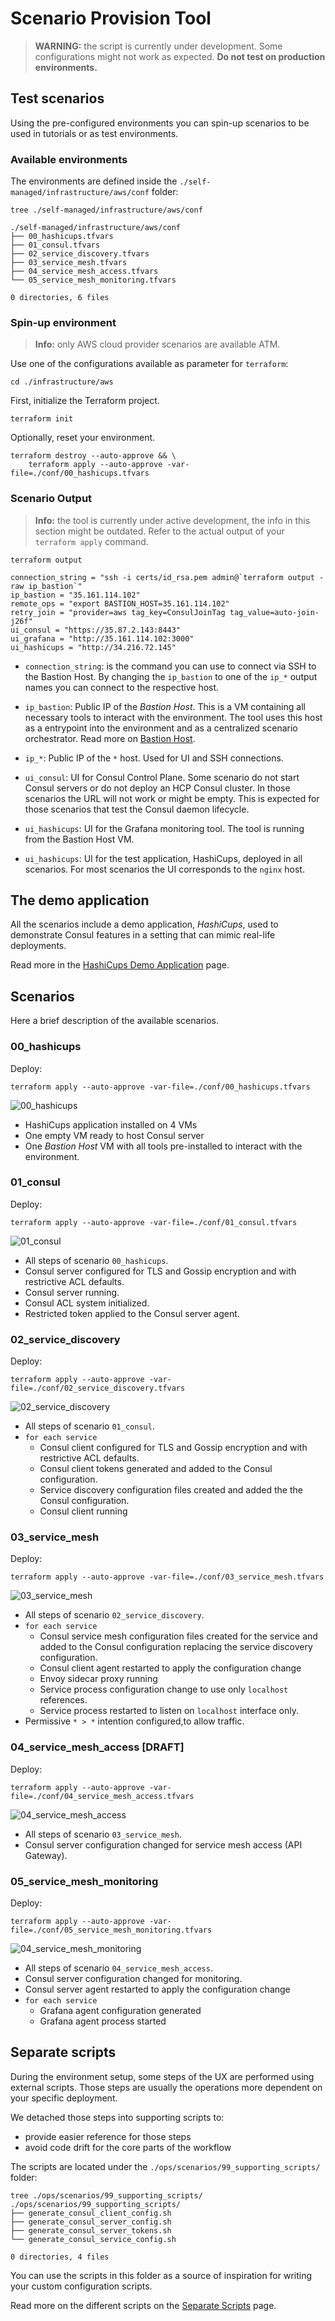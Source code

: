 # Scenario Provision Tool

> **WARNING:** the script is currently under development. Some configurations might not work as expected. **Do not test on production environments.**

## Test scenarios

Using the pre-configured environments you can spin-up scenarios to be used in
tutorials or as test environments.

### Available environments

The environments are defined inside the `./self-managed/infrastructure/aws/conf` 
folder:

```
tree ./self-managed/infrastructure/aws/conf
```

```
./self-managed/infrastructure/aws/conf
├── 00_hashicups.tfvars
├── 01_consul.tfvars
├── 02_service_discovery.tfvars
├── 03_service_mesh.tfvars
├── 04_service_mesh_access.tfvars
└── 05_service_mesh_monitoring.tfvars

0 directories, 6 files
```

### Spin-up environment

> **Info:** only AWS cloud provider scenarios are available ATM.

Use one of the configurations available as parameter for `terraform`:

```
cd ./infrastructure/aws
```

First, initialize the Terraform project.

```
terraform init
```

Optionally, reset your environment.

```
terraform destroy --auto-approve && \
    terraform apply --auto-approve -var-file=./conf/00_hashicups.tfvars
```

### Scenario Output

> **Info:** the tool is currently under active development, the info in this section 
might be outdated. Refer to the actual output of your `terraform apply` command.

```
terraform output
```

```plaintext
connection_string = "ssh -i certs/id_rsa.pem admin@`terraform output -raw ip_bastion`"
ip_bastion = "35.161.114.102"
remote_ops = "export BASTION_HOST=35.161.114.102"
retry_join = "provider=aws tag_key=ConsulJoinTag tag_value=auto-join-j26f"
ui_consul = "https://35.87.2.143:8443"
ui_grafana = "http://35.161.114.102:3000"
ui_hashicups = "http://34.216.72.145"
```

* `connection_string`: is the command you can use to connect via SSH to the 
Bastion Host. By changing the `ip_bastion` to one of the `ip_*` output names you
can connect to the respective host.

* `ip_bastion`: Public IP of the *Bastion Host*. This is a VM containing all 
necessary tools to interact with the environment. The tool uses this host as a 
entrypoint into the environment and as a centralized scenario orchestrator. Read 
more on [Bastion Host](./docs/BastionHost.md).

* `ip_*`: Public IP of the `*` host. Used for UI and SSH connections.

* `ui_consul`: UI for Consul Control Plane. Some scenario do not start Consul
servers or do not deploy an HCP Consul cluster. In those scenarios the URL will 
not work or might be empty. This is expected for those scenarios that test the
Consul daemon lifecycle.

* `ui_hashicups`: UI for the Grafana monitoring tool. The tool is running from
the Bastion Host VM.

* `ui_hashicups`: UI for the test application, HashiCups, deployed in all 
scenarios. For most scenarios the UI corresponds to the `nginx` host.

## The demo application

All the scenarios include a demo application, *HashiCups*, used to demonstrate 
Consul features in a setting that can mimic real-life deployments.

Read more in the [HashiCups Demo Application](./docs/HashiCups.md) page.

## Scenarios

Here a brief description of the available scenarios.

### 00_hashicups

Deploy:

```
terraform apply --auto-approve -var-file=./conf/00_hashicups.tfvars
```

![00_hashicups](docs/img/gs_vms-diagram-00.png)

* HashiCups application installed on 4 VMs
* One empty VM ready to host Consul server
* One *Bastion Host* VM with all tools pre-installed to interact with the environment.

### 01_consul

Deploy:

```
terraform apply --auto-approve -var-file=./conf/01_consul.tfvars
```

![01_consul](docs/img/gs_vms-diagram-01.png)

* All steps of scenario `00_hashicups`.
* Consul server configured for TLS and Gossip encryption and with restrictive ACL defaults.
* Consul server running.
* Consul ACL system initialized.
* Restricted token applied to the Consul server agent.

### 02_service_discovery

Deploy:

```
terraform apply --auto-approve -var-file=./conf/02_service_discovery.tfvars
```

![02_service_discovery](docs/img/gs_vms-diagram-02.png)

* All steps of scenario `01_consul`.
* `for each service`
    * Consul client configured for TLS and Gossip encryption and with restrictive ACL defaults.
    * Consul client tokens generated and added to the Consul configuration.
    * Service discovery configuration files created and added the the Consul configuration.
    * Consul client running

### 03_service_mesh

Deploy:

```
terraform apply --auto-approve -var-file=./conf/03_service_mesh.tfvars
```

![03_service_mesh](docs/img/gs_vms-diagram-03.png)

* All steps of scenario `02_service_discovery`.
* `for each service`
    * Consul service mesh configuration files created for the service and added to the Consul configuration replacing the service discovery configuration.
    * Consul client agent restarted to apply the configuration change
    * Envoy sidecar proxy running
    * Service process configuration change to use only `localhost` references.
    * Service process restarted to listen on `localhost` interface only.
* Permissive `* > *` intention configured,to allow traffic.


### 04_service_mesh_access [DRAFT]

Deploy:

```
terraform apply --auto-approve -var-file=./conf/04_service_mesh_access.tfvars
```

![04_service_mesh_access](docs/img/gs_vms-diagram-04.png)

* All steps of scenario `03_service_mesh`.
* Consul server configuration changed for service mesh access (API Gateway).

### 05_service_mesh_monitoring

Deploy:

```
terraform apply --auto-approve -var-file=./conf/05_service_mesh_monitoring.tfvars
```


![04_service_mesh_monitoring](docs/img/gs_vms-diagram-05.png)


* All steps of scenario `04_service_mesh_access`.
* Consul server configuration changed for monitoring.
* Consul server agent restarted to apply the configuration change
* `for each service`
    * Grafana agent configuration generated
    * Grafana agent process started

## Separate scripts

During the environment setup, some steps of the UX are performed using external scripts. 
Those steps are usually the operations more dependent on your specific deployment.

We detached those steps into supporting scripts to:
* provide easier reference for those steps
* avoid code drift for the core parts of the workflow

The scripts are located under the `./ops/scenarios/99_supporting_scripts/` folder:

```
tree ./ops/scenarios/99_supporting_scripts/
./ops/scenarios/99_supporting_scripts/
├── generate_consul_client_config.sh
├── generate_consul_server_config.sh
├── generate_consul_server_tokens.sh
└── generate_consul_service_config.sh

0 directories, 4 files

```

You can use the scripts in this folder as a source of inspiration for writing your custom configuration scripts.

Read more on the different scripts on the [Separate Scripts](./docs/SeparateScripts.md) page.